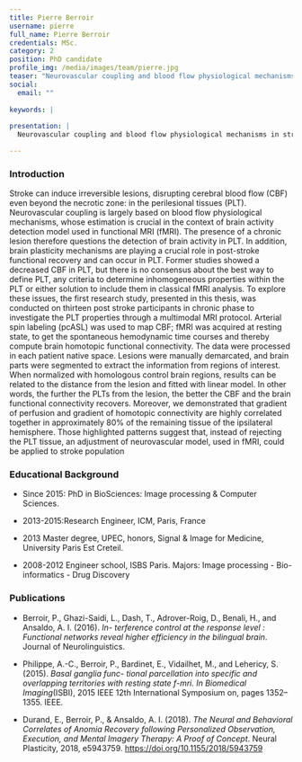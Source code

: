 ```yaml
---
title: Pierre Berroir
username: pierre
full_name: Pierre Berroir
credentials: MSc.
category: 2
position: PhD candidate
profile_img: /media/images/team/pierre.jpg
teaser: "Neurovascular coupling and blood flow physiological mechanisms in stroke"
social:
  email: ""
  
keywords: |
  
presentation: |
  Neurovascular coupling and blood flow physiological mechanisms in stroke

---
```


### Introduction

Stroke can induce irreversible lesions, disrupting cerebral blood flow (CBF) even beyond the necrotic zone: in the perilesional tissues (PLT). Neurovascular coupling is largely based on blood flow physiological mechanisms, whose estimation is crucial in the context of brain activity detection model used in functional MRI (fMRI). The presence of a chronic lesion therefore questions the detection of brain activity in PLT. In addition, brain plasticity mechanisms are playing a crucial role in post-stroke functional recovery and can occur in PLT.  Former studies showed a decreased CBF in PLT, but there is no consensus about the best way to define PLT, any criteria to determine inhomogeneous properties within the PLT or either solution to include them in classical fMRI analysis. To explore these issues, the first research study, presented in this thesis, was conducted on thirteen post stroke participants in chronic phase to investigate the PLT properties through a multimodal MRI protocol. Arterial spin labeling (pcASL) was used to map CBF; fMRI was acquired at resting state, to get the spontaneous hemodynamic time courses and thereby compute brain homotopic functional connectivity. The data were processed in each patient native space. Lesions were manually demarcated, and brain parts were segmented to extract the information from regions of interest. When normalized with homologous control brain regions, results can be related to the distance from the lesion and fitted with linear model. In other words, the further the PLTs from the lesion, the better the CBF and the brain functional connectivity recovers. Moreover, we demonstrated that gradient of perfusion and gradient of homotopic connectivity are highly correlated together in approximately 80% of the remaining tissue of the ipsilateral hemisphere. Those highlighted patterns suggest that, instead of rejecting the PLT tissue, an adjustment of neurovascular model, used in fMRI, could be applied to stroke population


### Educational Background

- Since 2015: PhD in BioSciences: Image processing & Computer Sciences.

- 2013-2015:Research Engineer, ICM, Paris, France

- 2013 Master degree, UPEC, honors, Signal & Image for Medicine, University Paris Est Creteil.

- 2008-2012 Engineer school, ISBS Paris. Majors: Image processing - Bio-informatics - Drug Discovery



### Publications

- Berroir, P., Ghazi-Saidi, L., Dash, T., Adrover-Roig, D., Benali, H., and Ansaldo, A. I. (2016). *In- terference control at the response level : Functional networks reveal higher efficiency in the bilingual brain*. Journal of Neurolinguistics.

- Philippe, A.-C., Berroir, P., Bardinet, E., Vidailhet, M., and Lehericy, S. (2015). *Basal ganglia func- tional parcellation into specific and overlapping territories with resting state f-mri. In Biomedical Imaging*(ISBI), 2015 IEEE 12th International Symposium on, pages 1352–1355. IEEE.

- Durand, E., Berroir, P., & Ansaldo, A. I. (2018). *The Neural and Behavioral Correlates of Anomia Recovery following Personalized Observation, Execution, and Mental Imagery Therapy: A Proof of Concept*. Neural Plasticity, 2018, e5943759. https://doi.org/10.1155/2018/5943759
